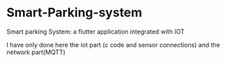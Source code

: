 # Smart-Parking-system
Smart parking System: a flutter application integrated with IOT 

I have only done here the iot part (c code and sensor connections) and the network part(MQTT)
